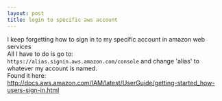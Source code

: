 ```yaml
---
layout: post
title: login to specific aws account
---
```


I keep forgetting how to sign in to my specific account in amazon web services    
All I have to do is go to:    
`https://alias.signin.aws.amazon.com/console` and change 'alias' to whatever my account is named.    
Found it here:    
http://docs.aws.amazon.com/IAM/latest/UserGuide/getting-started_how-users-sign-in.html
